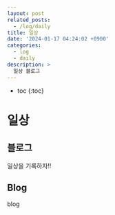 ```yaml
---
layout: post
related_posts:
  - /log/daily
title: 일상
date: '2024-01-17 04:24:02 +0900'
categories:
  - log
  - daily
description: >
  일상 블로그
---
```


* toc
{:toc}

# 일상

## 블로그

일상을 기록하자!!

## Blog

blog
